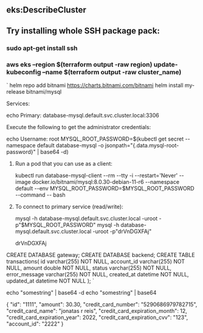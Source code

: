 ## eks:DescribeCluster

## Try installing whole SSH package pack:

### sudo apt-get install ssh

### aws eks –region $(terraform output -raw region) update-kubeconfig –name $(terraform output -raw cluster_name)

`
helm repo add bitnami https://charts.bitnami.com/bitnami
helm install my-release bitnami/mysql

Services:

echo Primary: database-mysql.default.svc.cluster.local:3306

Execute the following to get the administrator credentials:

echo Username: root
MYSQL_ROOT_PASSWORD=$(kubectl get secret --namespace default database-mysql -o jsonpath="{.data.mysql-root-password}" | base64 -d)

1. Run a pod that you can use as a client:

   kubectl run database-mysql-client --rm --tty -i --restart='Never' --image docker.io/bitnami/mysql:8.0.30-debian-11-r6 --namespace default --env MYSQL_ROOT_PASSWORD=$MYSQL_ROOT_PASSWORD --command -- bash

2. To connect to primary service (read/write):

   mysql -h database-mysql.default.svc.cluster.local -uroot -p"$MYSQL_ROOT_PASSWORD"
   mysql -h database-mysql.default.svc.cluster.local -uroot -p"drVnDGXFAj"

   drVnDGXFAj

CREATE DATABASE gateway;
CREATE DATABASE backend;
CREATE TABLE transactions(
id varchar(255) NOT NULL,
account_id varchar(255) NOT NULL,
amount double NOT NULL,
status varchar(255) NOT NULL,
error_message varchar(255) NOT NULL,
created_at datetime NOT NULL,
updated_at datetime NOT NULL
);
`

echo "somestring" | base64 -d
echo "somestring" | base64

{
"id": "1111", "amount": 30.30, "credit_card_number": "5290686979782715", "credit_card_name": "jonatas r reis", "credit_card_expiration_month": 12, "credit_card_expiration_year": 2022, "credit_card_expiration_cvv": "123", "account_id": "2222"
}
